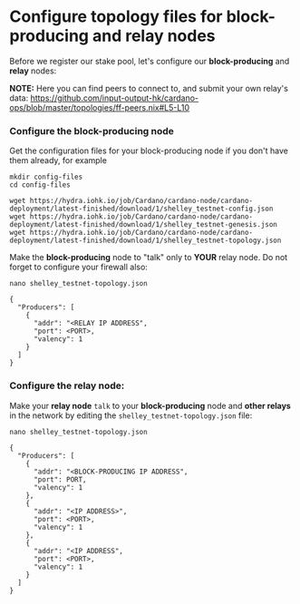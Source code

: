 Configure topology files for block-producing and relay nodes
============================================================

Before we register our stake pool, let's configure our __block-producing__ and __relay__ nodes:

__NOTE:__ Here you can find peers to connect to, and submit your own relay's data:  https://github.com/input-output-hk/cardano-ops/blob/master/topologies/ff-peers.nix#L5-L10

### Configure the block-producing node

Get the configuration files for your block-producing node if you don't have them already, for example

    mkdir config-files
    cd config-files     

    wget https://hydra.iohk.io/job/Cardano/cardano-node/cardano-deployment/latest-finished/download/1/shelley_testnet-config.json
    wget https://hydra.iohk.io/job/Cardano/cardano-node/cardano-deployment/latest-finished/download/1/shelley_testnet-genesis.json
    wget https://hydra.iohk.io/job/Cardano/cardano-node/cardano-deployment/latest-finished/download/1/shelley_testnet-topology.json

Make the __block-producing__ node to "talk" only to __YOUR__ relay node. Do not forget to configure your firewall also:

    nano shelley_testnet-topology.json

  	{
  	  "Producers": [
  	    {
  	      "addr": "<RELAY IP ADDRESS",
  	      "port": <PORT>,
  	      "valency": 1
  	    }
  	  ]
  	}

### Configure the relay node:

Make your __relay node__ `talk` to your __block-producing__ node and __other relays__ in the network by editing the `shelley_testnet-topology.json` file:


    nano shelley_testnet-topology.json

    {
      "Producers": [
        {
          "addr": "<BLOCK-PRODUCING IP ADDRESS",
          "port": PORT,
          "valency": 1
        },
        {
          "addr": "<IP ADDRESS>",
          "port": <PORT>,
          "valency": 1
        },
        {
          "addr": "<IP ADDRESS",
          "port": <PORT>,
          "valency": 1
        }
      ]
    }
